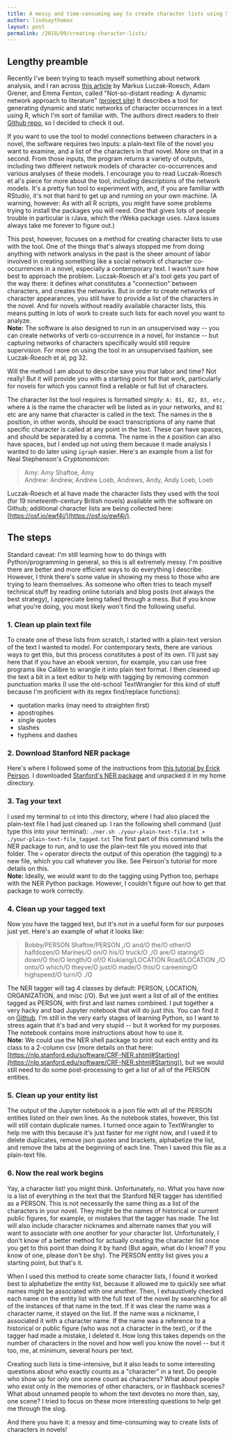 ```yaml
---
title: A messy and time-consuming way to create character lists using Stanford's NER tagger
author: lindsaythomas
layout: post
permalink: /2018/09/creating-character-lists/
---
```

## Lengthy preamble
Recently I've been trying to teach myself something about network analysis, and I ran across [this article](https://www.degruyter.com/view/j/itit.2018.60.issue-1/itit-2017-0023/itit-2017-0023.xml?intcmp=trendmd#j_itit-2017-0023_fn_003) by Markus Luczak-Roesch, Adam Grener, and Emma Fenton, called "Not-so-distant reading: A dynamic network approach to literature" ([project site](https://vuw-fair.github.io/dickens-and-data-science/)) It describes a tool for generating dynamic and static networks of character occurrences in a text using R, which I'm sort of familiar with. The authors direct readers to their [Github repo](https://github.com/vuw-sim-stia/lit-cascades), so I decided to check it out.

If you want to use the tool to model connections between characters in a novel, the software requires two inputs: a plain-text file of the novel you want to examine, and a list of the characters in that novel. More on that in a second. From those inputs, the program returns a variety of outputs, including two different network models of character co-occurrences and various analyses of these models. I encourage you to read Luczak-Roesch et al's piece for more about the tool, including descriptions of the network models. It's a pretty fun tool to experiment with, and, if you are familiar with RStudio, it's not that hard to get up and running on your own machine. (A warning, however: As with all R scripts, you might have some problems trying to install the packages you will need. One that gives lots of people trouble in particular is rJava, which the rWeka package uses. rJava issues always take me forever to figure out.)

This post, however, focuses on a method for creating character lists to use with the tool. One of the things that's always stopped me from doing anything with network analysis in the past is the sheer amount of labor involved in creating something like a social network of character co-occurrences in a novel, especially a contemporary text. I wasn't sure how best to approach the problem. Luczak-Roesch et al's tool gets you part of the way there: it defines what constitutes a "connection" between characters, and creates the networks. But in order to create networks of character appearances, you still have to provide a list of the characters in the novel. And for novels without readily available character lists, this means putting in lots of work to create such lists for each novel you want to analyze.<br/>
**Note:** The software is also designed to run in an unsupervised way -- you can create networks of verb co-occurrence in a novel, for instance -- but capturing networks of characters specifically would still require supervision. For more on using the tool in an unsupervised fashion, see Luczak-Roesch et al, pg 32.

Will the method I am about to describe save you that labor and time? Not really! But it will provide you with a starting point for that work, particularly for novels for which you cannot find a reliable or full list of characters.

The character list the tool requires is formatted simply: `A: B1, B2, B3, etc,` where `A` is the name the character will be listed as in your networks, and `B1` etc are any name that character is called in the text. The names in the `B` position, in other words, should be exact transcriptions of any name that specific character is called at any point in the text. These can have spaces, and should be separated by a comma. The name in the `A` position can also have spaces, but I ended up not using them because it made analysis I wanted to do later using `igraph` easier. Here's an example from a list for Neal Stephenson's _Cryptonomicon_:<br/>
>Amy: Amy Shaftoe, Amy<br/>
>Andrew: Andrew, Andrew Loeb, Andrews, Andy, Andy Loeb, Loeb<br/>

Luczak-Roesch et al have made the character lists they used with the tool (for 19 nineteenth-century British novels) available with the software on Github; additional character lists are being collected here: [https://osf.io/ewf4j/](https://osf.io/ewf4j/).

## The steps
Standard caveat: I'm still learning how to do things with Python/programming in general, so this is all extremely messy. I'm positive there are better and more efficient ways to do everything I describe. However, I think there's some value in showing my mess to those who are trying to learn themselves. As someone who often tries to teach myself technical stuff by reading online tutorials and blog posts (not always the best strategy), I appreciate being talked through a mess. But if you know what you're doing, you most likely won't find the following useful.

### 1. Clean up plain text file
To create one of these lists from scratch, I started with a plain-text version of the text I wanted to model. For contemporary texts, there are various ways to get this, but this process constitutes a post of its own. I'll just say here that if you have an ebook version, for example, you can use free programs like Calibre to wrangle it into plain text format. I then cleaned up the text a bit in a text editor to help with tagging by removing common punctuation marks (I use the old-school TextWrangler for this kind of stuff because I'm proficient with its regex find/replace functions):
- quotation marks (may need to straighten first)
- apostrophes
- single quotes
- slashes
- hyphens and dashes

### 2. Download Stanford NER package
Here's where I followed some of the instructions from [this tutorial by Erick Peirson](https://erickpeirson.github.io/python/2015/05/01/named-entity-recognition.html). I downloaded [Stanford's NER package](https://nlp.stanford.edu/software/CRF-NER.shtml#Download) and unpacked it in my home directory.

### 3. Tag your text
I used my terminal to `cd` into this directory, where I had also placed the plain-text file I had just cleaned up. I ran the following shell command (just type this into your terminal):
```./ner.sh ./your-plain-text-file.txt > ./your-plain-text-file_tagged.txt```
The first part of this command tells the NER package to run, and to use the plain-text file you moved into that folder. The `>` operator directs the output of this operation (the tagging) to a new file, which you call whatever you like. See Peirson's tutorial for more details on this.<br/>
**Note:** Ideally, we would want to do the tagging using Python too, perhaps with the NER Python package. However, I couldn't figure out how to get that package to work correctly.

### 4. Clean up your tagged text
Now you have the tagged text, but it's not in a useful form for our purposes just yet. Here's an example of what it looks like:
>Bobby/PERSON Shaftoe/PERSON ,/O and/O the/O other/O halfdozen/O Marines/O on/O his/O truck/O ,/O are/O staring/O down/O the/O length/O of/O Kiukiang/LOCATION Road/LOCATION ,/O onto/O which/O theyve/O just/O made/O this/O careening/O highspeed/O turn/O ./O

The NER tagger will tag 4 classes by default: PERSON, LOCATION, ORGANIZATION, and misc (/O). But we just want a list of all of the entities tagged as PERSON, with first and last names combined. I put together a very hacky and bad Jupyter notebook that will do just this. You can find it on [Github](https://github.com/lcthomas/network-analysis-novels). I'm still in the very early stages of learning Python, so I want to stress again that it's bad and very stupid -- but it worked for my purposes. The notebook contains more instructions about how to use it.<br/>
**Note:** We could use the NER shell package to print out each entity and its class to a 2-column csv (more details on that here: [https://nlp.stanford.edu/software/CRF-NER.shtml#Starting](https://nlp.stanford.edu/software/CRF-NER.shtml#Starting)), but we would still need to do some post-processing to get a list of all of the PERSON entities.

### 5. Clean up your entity list
The output of the Jupyter notebook is a json file with all of the PERSON entities listed on their own lines. As the notebook states, however, this list will still contain duplicate names. I turned once again to TextWrangler to help me with this because it's just faster for me right now, and I used it to delete duplicates, remove json quotes and brackets, alphabetize the list, and remove the tabs at the beginning of each line. Then I saved this file as a plain-text file.

### 6. Now the real work begins
Yay, a character list! you might think. Unfortunately, no. What you have now is a list of everything in the text that the Stanford NER tagger has identified as a PERSON. This is not necessarily the same thing as a list of the characters in your novel. They might be the names of historical or current public figures, for example, or mistakes that the tagger has made. The list will also include character nicknames and alternate names that you will want to associate with one another for your character list. Unfortunately, I don't know of a better method for actually creating the character list once you get to this point than doing it by hand (But again, what do I know? If you know of one, please don't be shy). The PERSON entity list gives you a starting point, but that's it.

When I used this method to create some character lists, I found it worked best to alphabetize the entity list, because it allowed me to quickly see what names might be associated with one another. Then, I exhaustively checked each name on the entity list with the full text of the novel by searching for all of the instances of that name in the text. If it was clear the name was a character name, it stayed on the list. If the name was a nickname, I associated it with a character name. If the name was a reference to a historical or public figure (who was not a character in the text), or if the tagger had made a mistake, I deleted it. How long this takes depends on the number of characters in the novel and how well you know the novel -- but it too, me, at minimum, several hours per text.

Creating such lists is time-intensive, but it also leads to some interesting questions about who exactly counts as a "character" in a text. Do people who show up for only one scene count as characters? What about people who exist only in the memories of other characters, or in flashback scenes? What about unnamed people to whom the text devotes no more than, say, one scene? I tried to focus on these more interesting questions to help get me through the slog.

And there you have it: a messy and time-consuming way to create lists of characters in novels!

